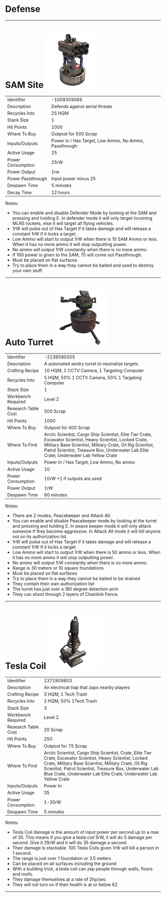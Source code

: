 
# Defense

---

# SAM Site![](images/image92.png)

| | |  
|-|---|  
Identifier        | -1009359066
Description       | Defends against aerial threats
Recycles Into     | 25 HQM
Stack Size        | 1
Hit Points        | 1000
Where To Buy      | Outpost for 500 Scrap
Inputs/Outputs    | Power In / Has Target, Low Ammo, No Ammo, Passthrough
Active Usage      | 25
Power Consumption | 25rW
Power Output      | 1rw
Power Passthrough | Input power minus 25
Despawn Time      | 5 minutes
Decay Time        | 12 hours

Notes:

- You can enable and disable Defender Mode by looking at the SAM and
  pressing and holding E. In defender mode it will only target incoming
  MLRS rockets, else it will target all flying vehicles.
- 1rW will pulse out of Has Target if it takes damage and will release a
  constant 1rW if it locks a target.
- Low Ammo will start to output 1rW when there is 10 SAM Ammo or less.
  When it has no more ammo it will stop outputting power.
- No ammo will output 1rW constantly when there is no more ammo.
- If 100 power is given to the SAM, 75 will come out Passthrough.
- Must be placed on flat surfaces
- Try to place them in a way they cannot be baited and used to destroy
  your own stuff.

---

# Auto Turret![](images/image91.png)

| | |  
|-|---|  
Identifier          | -2139580305
Description         | A automated sentry turret to neutralize targets
Crafting Recipe     | 10 HQM, 1 CCTV Camera, 1 Targeting Computer
Recycles Into       | 5 HQM, 50% 1 CCTV Camera, 50% 1 Targeting Computer
Stack Size          | 1
Workbench Required  | Level 2
Research Table Cost | 500 Scrap
Hit Points          | 1000
Where To Buy        | Outpost for 400 Scrap
Where To Find       | Arctic Scientist, Cargo Ship Scientist, Elite Tier Crate, Excavator Scientist, Heavy Scientist, Locked Crate, Military Base Scientist, Military Crate, Oil Rig Scientist, Patrol Scientist, Treasure Box, Underwater Lab Elite Crate, Underwater Lab Yellow Crate
Inputs/Outputs      | Power In / Has Target, Low Ammo, No ammo
Active Usage        | 10
Power Consumption   | 10rW +1 if outputs are used
Power Output        | 1rW
Despawn Time        | 60 minutes

Notes:

- There are 2 modes, Peacekeeper and Attack All.
- You can enable and disable Peacekeeper mode by looking at the turret
  and pressing and holding E. In peace keeper mode it will only attack
  someone if they become aggressive. In Attack All mode it will kill
  anyone not on its authorization list.
- 1rW will pulse out of Has Target if it takes damage and will release a
  constant 1rW if it locks a target.
- Low Ammo will start to output 1rW when there is 50 ammo or less. When
  it has no more ammo it will stop outputting power.
- No ammo will output 1rW constantly when there is no more ammo.
- Range is 30 meters or 10 square foundations
- Must be placed on flat surfaces
- Try to place them in a way they cannot be baited to be drained
- They contain their own authorization list
- The turret has just over a 180 degree detection arch
- They can shoot through 2 layers of Chainlink Fence.

---

# Tesla Coil![](images/image117.png)

| | |  
|-|---|  
Identifier          | 1371909803
Description         | An electrical trap that zaps nearby players
Crafting Recipe     | 3 HQM, 1 Tech Trash
Recycles Into       | 2 HQM, 50% 1Tech Trash
Stack Size          | 3
Workbench Required  | Level 2
Research Table Cost | 20 Scrap
Hit Points          | 250
Where To Buy        | Outpost for 75 Scrap
Where To Find       | Arctic Scientist, Cargo Ship Scientist, Crate, Elite Tier Crate, Excavator Scientist, Heavy Scientist, Locked Crate, Military Base Scientist, Military Crate, Oil Rig Scientist, Patrol Scientist, Treasure Box, Underwater Lab Blue Crate, Underwater Lab Elite Crate, Underwater Lab Yellow Crate
Inputs/Outputs      | Power In
Active Usage        | 35
Power Consumption   | 1-35rW
Despawn Time        | 5 minutes

Notes:

- Tesla Coil damage is the amount of input power per second up to a max
  of 35. This means if you give a tesla coil 5rW, it will do 5 damage
  per second. Give it 35rW and it will do 35 damage a second.
- Their damage is stackable. 100 Tesla Coils given 1rW will kill a
  person in 1 second.
- The range is just over 1 foundation or 3.5 meters
- Can be placed on all surfaces including the ground
- With a building trick, a tesla coil can zap people through walls,
  floors and roofs.
- They damage themselves at a rate of 2hp/sec
- They will not turn on if their health is at or below 62

---

